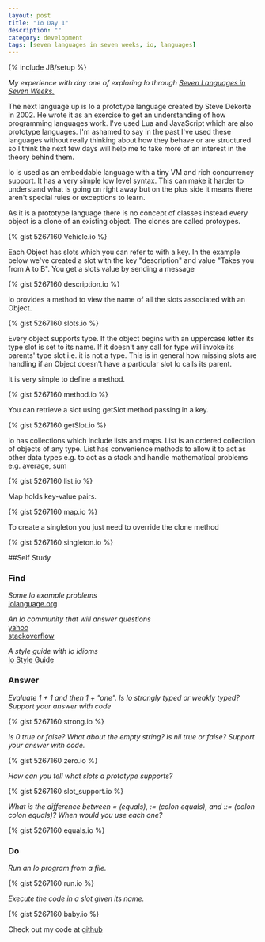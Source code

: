 ```yaml
---
layout: post
title: "Io Day 1"
description: ""
category: development 
tags: [seven languages in seven weeks, io, languages]
---
```

{% include JB/setup %}

*My experience with day one of exploring Io through <a href="http://pragprog.com/book/btlang/seven-languages-in-seven-weeks" target="_blank">Seven Languages in Seven Weeks.</a>*

The next language up is Io a prototype language created by Steve Dekorte in 2002. He wrote it as an exercise to get an understanding of how programming languages work. I've used Lua and JavaScript which are also prototype languages. I'm ashamed to say in the past I've used these languages without really thinking about how they behave or are structured so I think the next few days will help me to take more of an interest in the theory behind them. 

Io is used as an embeddable language with a tiny VM and rich concurrency support. It has a very simple low level syntax. This can make it harder to understand what is going on right away but on the plus side it means there aren't special rules or exceptions to learn. 

As it is a prototype language there is no concept of classes instead every object is a clone of an existing object. The clones are called protoypes. 

{% gist 5267160 Vehicle.io %}

Each Object has slots which you can refer to with a key. In the example below we've created a slot with the key "description" and value "Takes you from A to B". You get a slots value by sending a message

{% gist 5267160 description.io %}

Io provides a method to view the name of all the slots associated with an Object. 

{% gist 5267160 slots.io %}

Every object supports type. If the object begins with an uppercase letter its type slot is set to its name. If it doesn't any call for type will invoke its parents' type slot i.e. it is not a type. This is in general how missing slots are handling if an Object doesn't have a particular slot Io calls its parent. 

It is very simple to define a method.

{% gist 5267160 method.io %}

You can retrieve a slot using getSlot method passing in a key. 

{% gist 5267160 getSlot.io %}

Io has collections which include lists and maps. List is an ordered collection of objects of any type. List has convenience methods to allow it to act as other data types e.g. to act as a stack and handle mathematical problems e.g. average, sum 

{% gist 5267160 list.io %}

Map holds key-value pairs. 

{% gist 5267160 map.io %}

To create a singleton you just need to override the clone method 

{% gist 5267160 singleton.io %}

##Self Study

### Find

*Some Io example problems*<br />
<a href="http://iolanguage.org/scm/io/docs/IoTutorial.html" target="_blank">iolanguage.org</a>

*An Io community that will answer questions*<br />
<a href="http://tech.groups.yahoo.com/group/iolanguage/" target="_blank">yahoo</a><br /> 
<a href="http://stackoverflow.com/questions/tagged/iolanguage" target="_blank">stackoverflow</a>

*A style guide with Io idioms*<br />
<a href="http://en.wikibooks.org/wiki/Io_Programming/Io_Style_Guide" target="_blank">Io Style Guide</a>

### Answer

*Evaluate 1 + 1 and then 1 + "one". Is Io strongly typed or weakly typed? Support your answer with code*

{% gist 5267160 strong.io %}

*Is 0 true or false? What about the empty string? Is nil true or false? Support your answer with code.*

{% gist 5267160 zero.io %}

*How can you tell what slots a prototype supports?*

{% gist 5267160 slot_support.io %}

*What is the difference between = (equals), := (colon equals), and ::= (colon colon equals)? When would you use each one?*

{% gist 5267160 equals.io %}

### Do

*Run an Io program from a file.*

{% gist 5267160 run.io %}

*Execute the code in a slot given its name.*

{% gist 5267160 baby.io %}

Check out my code at <a href="https://github.com/heatherjc07/seven_languages_in_seven_days/tree/master/Io/Day1" target="_blank">github</a>
